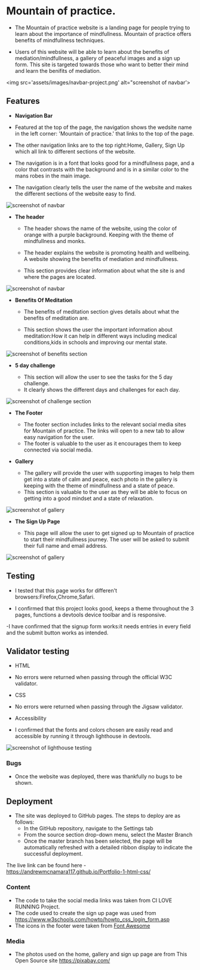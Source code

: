 # Mountain of practice.

- The Mountain of practice website is a landing page for people trying to learn about the importance of  mindfullness. Mountain of practice offers benefits of mindfullness techniques.

- Users of this website will be able to learn about the benefits of mediation/mindfullness, a gallery of peaceful images and a sign up form. This site is targeted towards those who want to better their mind and learn the benifits of mediation.


 <img src='assets/images/navbar-project.png' alt="screenshot of navbar'>

## Features 

- __Navigation Bar__

- Featured at the top of the page, the navigation shows the wedsite name in the left corner: 'Mountain of practice.' that links to the top of the page.

- The other navigation links are to the top right:Home, Gallery, Sign Up which all link to different sections of the website. 

- The navigation is in a font that looks good for a mindfullness page, and a color that contrasts with the background and is in a similar color to the mans robes in the main image.

- The navigation clearly tells the user the name of the website and makes the different sections of the website easy to find.

<img src='assets/images/navbar-project.png' alt='screenshot of navbar'>

- __The header__

  - The header shows the name of the website, using the color of orange with a purple background. Keeping with the theme of mindfullness and monks.
  
  - The header explains the website is promoting health and wellbeing. A website showing the benefits of mediation and mindfullness.

  - This section provides clear information about what the site is and where the pages are located.

<img src='assets/images/navbar-project.png' alt='screenshot of navbar'>

- __Benefits Of Meditation__

  - The benefits of meditation section gives details about what the benefits of meditation are.
  
  - This section shows the user the important information about meditation:How it can help in different ways including medical conditions,kids in schools and improving our mental state.
<img src='assets/images/benefits-of-meditation-project.png' alt='screenshot of benefits section'>

- __5 day challenge__

  - This section will allow the user to see the tasks for the 5 day challenge. 
  - It clearly shows the different days and challenges for each day. 

<img src='assets/images/challenge-project.png' alt='screenshot of challenge section'>

- __The Footer__ 

  - The footer section includes links to the relevant social media sites for Mountain of practice. The links will open to a new tab to allow easy navigation for the user. 
  - The footer is valuable to the user as it encourages them to keep connected via social media.



- __Gallery__

  - The gallery will provide the user with supporting images to help them get into a state of calm and peace, each photo in the gallery is keeping with the theme of mindfullness and a state of peace.
  - This section is valuable to the user as they will be able to focus on getting into a good mindset and a state of relaxation.

<img src='assets/images/gallery-project.png' alt='screenshot of gallery'>

- __The Sign Up Page__

  - This page will allow the user to get signed up to Mountain of practice to start their mindfullness journey. The user will be asked to submit their full name and email address. 

<img src='assets/images/signup-form-project.png' alt='screenshot of gallery'>

## Testing 
 - I tested that this page works for differen't browsers:Firefox,Chrome,Safari.
 
 - I confirmed that this project looks good, keeps a theme throughout the 3 pages, functions a devtools device toolbar and is responsive.

 -I have confirmed that the signup form works:it needs entries in every field and the submit button works as intended.

 ## Validator testing
 - HTML 
 - No errors were returned when passing through the official W3C validator.

 - CSS
 - No errors were returned when passing through the Jigsaw validator.

 - Accessibility 
 - I confirmed that the fonts and colors chosen are easily read and accessible by running it through lighthouse in devtools.

 <img src='assets/images/lighthouse-screenshot.png' alt='screenshot of lighthouse testing'>

### Bugs

- Once the website was deployed, there was thankfully no bugs to be shown.

## Deployment

- The site was deployed to GitHub pages. The steps to deploy are as follows: 
  - In the GitHub repository, navigate to the Settings tab 
  - From the source section drop-down menu, select the Master Branch
  - Once the master branch has been selected, the page will be automatically refreshed with a detailed ribbon display to indicate the successful deployment. 

The live link can be found here - https://andrewmcnamara117.github.io/Portfolio-1-html-css/

### Content

- The code to take the social media links was taken from CI LOVE RUNNING Project.
- The code used to create the sign up page was used from https://www.w3schools.com/howto/howto_css_login_form.asp
- The icons in the footer were taken from [Font Awesome](https://fontawesome.com/)

### Media

- The photos used on the home, gallery and sign up page are from This Open Source site https://pixabay.com/ 

